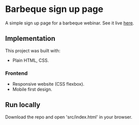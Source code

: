 # Barbeque sign up page

A simple sign up page for a barbeque webinar. See it live [here](https://tasxatzial.github.io/barbeque-signup-page).

## Implementation

This project was built with:

* Plain HTML, CSS.

### Frontend

* Responsive website (CSS flexbox).
* Mobile first design.

## Run locally

Download the repo and open 'src/index.html' in your browser.
